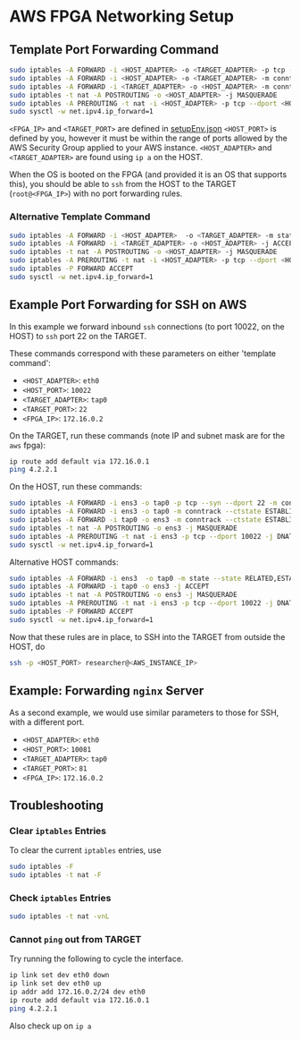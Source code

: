 # AWS FPGA Networking Setup


## Template Port Forwarding Command

```bash
sudo iptables -A FORWARD -i <HOST_ADAPTER> -o <TARGET_ADAPTER> -p tcp --syn --dport <TARGET_PORT> -m conntrack --ctstate NEW -j ACCEPT
sudo iptables -A FORWARD -i <HOST_ADAPTER> -o <TARGET_ADAPTER> -m conntrack --ctstate ESTABLISHED,RELATED -j ACCEPT
sudo iptables -A FORWARD -i <TARGET_ADAPTER> -o <HOST_ADAPTER> -m conntrack --ctstate ESTABLISHED,RELATED -j ACCEPT
sudo iptables -t nat -A POSTROUTING -o <HOST_ADAPTER> -j MASQUERADE
sudo iptables -A PREROUTING -t nat -i <HOST_ADAPTER> -p tcp --dport <HOST_PORT> -j DNAT --to <FPGA_IP>:<TARGET_PORT>
sudo sysctl -w net.ipv4.ip_forward=1
```

`<FPGA_IP>` and `<TARGET_PORT>` are defined in [setupEnv.json](../fett/base/utils/setupEnv.json)
`<HOST_PORT>` is defined by you, however it must be within the range of ports allowed by the AWS Security Group applied to your AWS instance.
`<HOST_ADAPTER>` and `<TARGET_ADAPTER>` are found using `ip a` on the HOST.

When the OS is booted on the FPGA (and provided it is an OS that supports this), you should be able to `ssh` from the HOST to the TARGET (`root@<FPGA_IP>`) with no port forwarding rules.

### Alternative Template Command

```bash
sudo iptables -A FORWARD -i <HOST_ADAPTER>  -o <TARGET_ADAPTER> -m state --state RELATED,ESTABLISHED -j ACCEPT
sudo iptables -A FORWARD -i <TARGET_ADAPTER> -o <HOST_ADAPTER> -j ACCEPT
sudo iptables -t nat -A POSTROUTING -o <HOST_ADAPTER> -j MASQUERADE
sudo iptables -A PREROUTING -t nat -i <HOST_ADAPTER> -p tcp --dport <HOST_PORT> -j DNAT --to <FPGA_IP>:<TARGET_PORT>
sudo iptables -P FORWARD ACCEPT
sudo sysctl -w net.ipv4.ip_forward=1
```

## Example Port Forwarding for SSH on AWS

In this example we forward inbound `ssh` connections (to port 10022, on the HOST) to `ssh` port 22 on the TARGET.

These commands correspond with these parameters on either 'template command':

- `<HOST_ADAPTER>`: `eth0` 
- `<HOST_PORT>`: `10022`
- `<TARGET_ADAPTER>`: `tap0`
- `<TARGET_PORT>`: `22`
- `<FPGA_IP>`: `172.16.0.2`

On the TARGET, run these commands (note IP and subnet mask are for the `aws` fpga):

```bash
ip route add default via 172.16.0.1
ping 4.2.2.1
```
On the HOST, run these commands:

```bash
sudo iptables -A FORWARD -i ens3 -o tap0 -p tcp --syn --dport 22 -m conntrack --ctstate NEW -j ACCEPT
sudo iptables -A FORWARD -i ens3 -o tap0 -m conntrack --ctstate ESTABLISHED,RELATED -j ACCEPT
sudo iptables -A FORWARD -i tap0 -o ens3 -m conntrack --ctstate ESTABLISHED,RELATED -j ACCEPT
sudo iptables -t nat -A POSTROUTING -o ens3 -j MASQUERADE
sudo iptables -A PREROUTING -t nat -i ens3 -p tcp --dport 10022 -j DNAT --to 172.16.0.2:22
sudo sysctl -w net.ipv4.ip_forward=1
```

Alternative HOST commands:

```bash
sudo iptables -A FORWARD -i ens3  -o tap0 -m state --state RELATED,ESTABLISHED -j ACCEPT
sudo iptables -A FORWARD -i tap0 -o ens3 -j ACCEPT
sudo iptables -t nat -A POSTROUTING -o ens3 -j MASQUERADE
sudo iptables -A PREROUTING -t nat -i ens3 -p tcp --dport 10022 -j DNAT --to 172.16.0.2:22
sudo iptables -P FORWARD ACCEPT
sudo sysctl -w net.ipv4.ip_forward=1
```

Now that these rules are in place, to SSH into the TARGET from outside the HOST, do

```bash
ssh -p <HOST_PORT> researcher@<AWS_INSTANCE_IP>
```

## Example: Forwarding `nginx` Server

As a second example, we would use similar parameters to those for SSH, with a different port. 

- `<HOST_ADAPTER>`: `eth0` 
- `<HOST_PORT>`: `10081`
- `<TARGET_ADAPTER>`: `tap0`
- `<TARGET_PORT>`: `81`
- `<FPGA_IP>`: `172.16.0.2`

## Troubleshooting

### Clear `iptables` Entries

To clear the current `iptables` entries, use

```bash
sudo iptables -F
sudo iptables -t nat -F
```

### Check `iptables` Entries

```bash
sudo iptables -t nat -vnL
```

### Cannot `ping` out from TARGET

Try running the following to cycle the interface. 

```bash
ip link set dev eth0 down
ip link set dev eth0 up
ip addr add 172.16.0.2/24 dev eth0
ip route add default via 172.16.0.1
ping 4.2.2.1
```

Also check up on `ip a` 